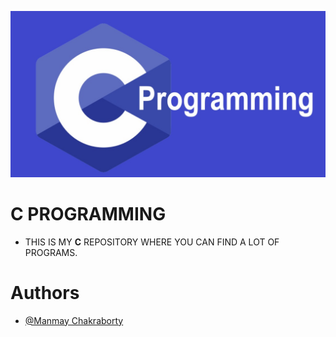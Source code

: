 <!-- ![Logo](image/c.jpg) -->
<kbd>![image](image/c.jpg)</kbd>

    
# C PROGRAMMING
 -  THIS IS MY **C** REPOSITORY WHERE YOU CAN FIND A LOT OF PROGRAMS.


# Authors

- [@Manmay Chakraborty](https://www.github.com/manmay2)

